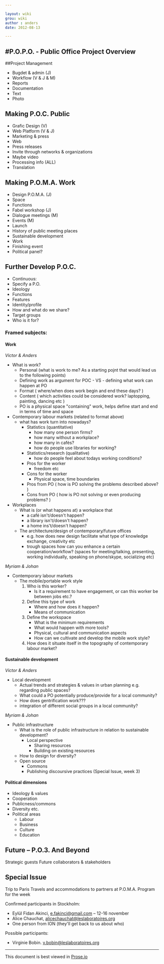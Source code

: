 ```yaml
---

layout: wiki  
grou: wiki  
author : anders  
date: 2012-08-13  

---
```


#P.O.P.O. - Public Office Project Overview
-----  

##Project Management

* Bugdet & admin (J)
* Workflow (V & J & M)
* Reports
* Documentation
* Text
* Photo

## Making P.O.C. Public

* Grafic Design (V)
* Web Platform (V & J)
* Marketing & press
* Web
* Press releases
* Invite through networks & organizations
* Maybe video
* Processing info (ALL)
* Translation

## Making P.O.M.A. Work

* Design P.O.M.A. (J)
* Space
* Functions
* Fabel workshop (J)
* Dialogue meetings (M)
* Events (M)
* Launch
* History of public meeting places
* Sustainable development
* Work
* Finishing event
* Political panel?

## Further Develop P.O.C.

* Continuous:
* Specify a P.O.
* Ideology
* Functions
* Features
* Identity/profile
* How and what do we share?
* Target groups
* Who is it for?

### Framed subjects:

#### Work

*Victor & Anders*

* What is work?
	* Personal (what is work to me? As a starting pojnt that would lead us to the following points)
	* Defining work as argument for POC - VS -  defining what work can happen at PO
	* Format ( where/when does work begin and end these days? )
	* Content ( which activities could be considered work? laptopping, painting, dancing etc )
	* PO is a physical space "containing" work, helps define start and end in terms of time and space
* Contemporary labour markets (related to format above)
	* what has work turn into nowadays?
		* Statistics (quantitative)
			* how many one person firms?
			* how many without a workplace?
			* how many in cafés?
			* how do people use libraries for working?
		* Statistics/research (qualitative)
			* how do people feel about todays working conditions?
		* Pros for the worker
			* freedom etc
		* Cons for the worker
			* Physical space, time boundaries
		* Pros from PO ( how is PO solving the problems described above? )
		* Cons from PO ( how is PO not solving or even producing problems? )
* Workplaces
	* What is (or what happens at) a workplace that
		* a café isn't/doesn't happen?
		* a library isn't/doesn't happen?
		* a home ins't/doesn't happen?
	* The architecture/design of contemporary/future offices
		* e.g. how does new design facilitate what type of knowledge exchange, creativity etc
		* trough spaces how can you enhance a certain cooperation/workflow? (spaces for meeting/talking, presenting, working individually, speaking on phone/skype, socializing etc)

*Myriam & Johan*

* Contemporary labour markets
	* The mobile/portable work style
		1. Who is this worker?
			* Is it a requirement to have engagement, or can this worker be between jobs etc.?
		2. Define this type of work
			* Where and how does it happen?
			* Means of communication
		3. Define the workspace
			* What is the minimum requirements
			* What would happen with more tools?
			* Physical, cultural and communication aspects
			* How can we cultivate and develop the mobile work style?
		4. How does it situate itself in the topography of contemporary labour market?

#### Sustainable development

*Victor & Anders*

* Local development
	* Actual trends and strategies & values in urban planning e.g. regarding public spaces?
	* What could a PO potentially produce/provide for a local community?
	* How does gentrification work???
	* integration of different social groups in a local community?

*Myriam & Johan*

* Public infrastructure
	* What is the role of public infrastructure in relation to sustainable development?
		* Local perspective
			* Sharing resources
			* Building on existing resources
	* How to design for diversity?
	* Open source
		* Commons
		* Publishing discoursive practices (Special Issue, week 3)

#### Political dimensions
* Ideology & values
* Cooperation
* Publicness/commons
* Diversity etc.
* Political areas
	* Labour
	* Business
	* Culture
	* Education

## Future – P.O.3. And Beyond

Strategic guests
Future collaborators & stakeholders

## Special Issue
Trip to Paris 
Travels and accommodations to partners at P.O.M.A.
Program for the week

Confirmed participants in Stockholm:

* Eylül Fidan Akinci, <e.fakinci@gmail.com> – 12-16 november  
* Alice Chauchat, <alicechauchat@leslaboratoires.org>
* One person from ION (they'll get back to us about who)  

Possible participants:  

* Virginie Bobin. <v.bobin@leslaboratoires.org>  

------
This document is best viewed in [Prose.io](http://prose.io/#dilettant/thepublicoffice/blob/master/wiki/postit-session-draft.md)  